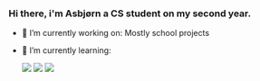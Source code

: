 ### Hi there, i'm Asbjørn a CS student on my second year. 


- 🔭 I’m currently working on: Mostly school projects
- 🌱 I’m currently learning:


  <img src="https://img.shields.io/badge/python%20-%2314354C.svg?&style=for-the-badge&logo=python&logoColor=white"/> 
  
  <img src="https://img.shields.io/badge/c%20-%2300599C.svg?&style=for-the-badge&logo=c&logoColor=white"/>
  
  <img src="https://img.shields.io/badge/r-%23276DC3.svg?&style=for-the-badge&logo=r&logoColor=white"/>
